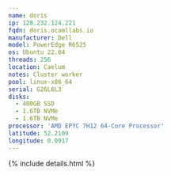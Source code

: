 ```yaml
---
name: doris
ip: 128.232.124.221
fqdn: doris.ocamllabs.io
manufacturer: Dell
model: PowerEdge R6525
os: Ubuntu 22.04
threads: 256
location: Caelum
notes: Cluster worker
pool: linux-x86_64
serial: G26L6L3
disks:
  - 400GB SSD
  - 1.6TB NVMe
  - 1.6TB NVMe
processor: 'AMD EPYC 7H12 64-Core Processor'
latitude: 52.2109
longitude: 0.0917
---
```

{% include details.html %} 

